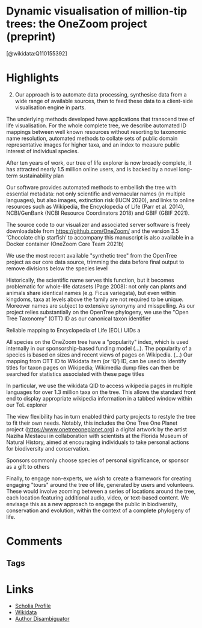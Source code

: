 
Dynamic visualisation of million-tip trees: the OneZoom project (preprint)
==========
  
  [@wikidata:Q110155392]  
  

# Highlights

2. Our approach is to automate data processing, synthesise data from a wide range of
available sources, then to feed these data to a client-side visualisation engine in
parts.

The underlying methods developed have applications that transcend tree of life
visualisation. 
For the whole complete tree, we describe automated ID mappings
between well known resources without resorting to taxonomic name resolution,
automated methods to collate sets of public domain representative images for higher
taxa, and an index to measure public interest of individual species. 


After ten years of work, our tree of life explorer is now broadly complete, it has
attracted nearly 1.5 million online users, and is backed by a novel long-term
sustainability plan

Our software provides automated methods to embellish the tree with essential metadata: not
only scientific and vernacular names (in multiple languages), but also images, extinction risk
(IUCN 2020), and links to online resources such as Wikipedia, the Encyclopedia of Life (Parr
et al. 2014), NCBI/GenBank (NCBI Resource Coordinators 2018) and GBIF (GBIF 2021).

The source code to our visualizer and associated server software is freely downloadable
from https://github.com/OneZoom/ and the version 3.5 ‘Chocolate chip starfish’ to
accompany this manuscript is also available in a Docker container (OneZoom Core Team
2021b)

We use the most recent available "synthetic tree" from the OpenTree project as our core
data source, trimming the data before final output to remove divisions below the species
level

Historically, the scientific name serves this function, but it
becomes problematic for whole-life datasets (Page 2008): not only can plants and animals
share identical names (e.g. Ficus variegata), but even within kingdoms, taxa at levels above
the family are not required to be unique. Moreover names are subject to extensive synonymy
and misspelling. As our project relies substantially on the OpenTree phylogeny, we use the
"Open Tree Taxonomy" (OTT) ID as our canonical taxon identifier

Reliable mapping to Encyclopedia of Life (EOL) UIDs a

All species on the OneZoom tree have a "popularity" index, which is used internally in our
sponsorship-based funding model (...). 
The popularity of a species is based on sizes and recent views of pages on
Wikipedia. (...) 
Our mapping from OTT ID to Wikidata item (or ‘Q’) ID, can be used to identify
titles for taxon pages on Wikipedia; Wikimedia dump files can then be searched for statistics
associated with these page titles


In particular, we use the wikidata QID to access wikipedia pages in multiple languages for over
1.3 million taxa on the tree. This allows the standard front end to display appropriate
wikipedia information in a tabbed window within our ToL explorer

The view flexibility has in turn enabled third party projects to restyle
the tree to fit their own needs. Notably, this includes the One Tree One Planet project
(https://www.onetreeoneplanet.org) a digital artwork by the artist Naziha Mestaoui in
collaboration with scientists at the Florida Museum of Natural History, aimed at encouraging
individuals to take personal actions for biodiversity and conservation. 

Sponsors commonly choose
species of personal significance, or sponsor as a gift to others

Finally, to engage non-experts, we wish to create
a framework for creating engaging "tours" around the tree of life, generated by users and
volunteers. These would involve zooming between a series of locations around the tree,
each location featuring additional audio, video, or text-based content. We envisage this as a
new approach to engage the public in biodiversity, conservation and evolution, within the
context of a complete phylogeny of life.


# Comments

## Tags

# Links
  
 * [Scholia Profile](https://scholia.toolforge.org/work/Q110155392)  
 * [Wikidata](https://www.wikidata.org/wiki/Q110155392)  
 * [Author Disambiguator](https://author-disambiguator.toolforge.org/work_item_oauth.php?id=Q110155392&batch_id=&match=1&author_list_id=&doit=Get+author+links+for+work)  
